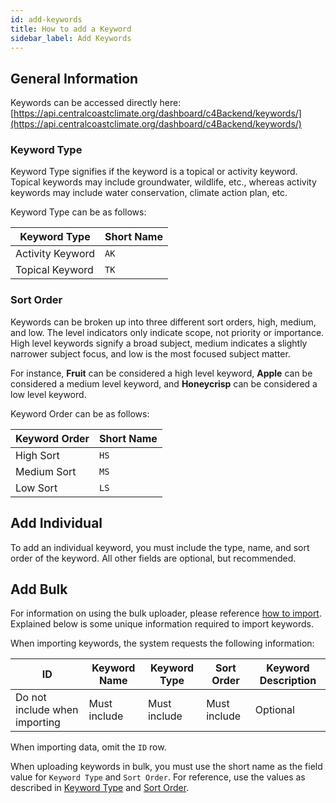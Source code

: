 ```yaml
---
id: add-keywords
title: How to add a Keyword
sidebar_label: Add Keywords
---
```


## General Information

Keywords can be accessed directly here: [https://api.centralcoastclimate.org/dashboard/c4Backend/keywords/](https://api.centralcoastclimate.org/dashboard/c4Backend/keywords/)

### Keyword Type

Keyword Type signifies if the keyword is a topical or activity keyword.
Topical keywords may include groundwater, wildlife, etc., whereas activity
keywords may include water conservation, climate action plan, etc.

Keyword Type can be as follows:

|Keyword Type|Short Name|
|---|---|
|Activity Keyword|`AK`|
|Topical Keyword|`TK`|

### Sort Order

Keywords can be broken up into three different sort orders, high, medium, and
low. The level indicators only indicate scope, not priority or importance.
High level keywords signify a broad subject, medium indicates a slightly
narrower subject focus, and low is the most focused subject matter.

For instance, **Fruit** can be considered a high level keyword, **Apple** can
be considered a medium level keyword, and **Honeycrisp** can be considered a
low level keyword.

Keyword Order can be as follows:

|Keyword Order|Short Name|
|---|---|
|High Sort|`HS`|
|Medium Sort|`MS`|
|Low Sort|`LS`|

## Add Individual

To add an individual keyword, you must include the type, name, and sort order of
the keyword. All other fields are optional, but recommended.

## Add Bulk

For information on using the bulk uploader, please reference
[how to import](importing-data.md). Explained below is some unique information
required to import keywords.

When importing keywords, the system requests the following information:

|ID|Keyword Name|Keyword Type|Sort Order|Keyword Description|
|---|---|---|---|---|
|Do not include when importing|Must include|Must include|Must include|Optional|

When importing data, omit the `ID` row.

When uploading keywords in bulk, you must use the short name as the field value
for `Keyword Type` and `Sort Order`.
For reference, use the values as described in [Keyword Type](#keyword-type) and
[Sort Order](#sort-order).

